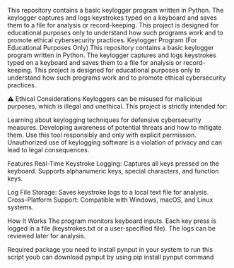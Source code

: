 This repository contains a basic keylogger program written in Python. The keylogger captures and logs keystrokes typed on a keyboard and saves them to a file for analysis or record-keeping. This project is designed for educational purposes only to understand how such programs work and to promote ethical cybersecurity practices. Keylogger Program (For Educational Purposes Only) This repository contains a basic keylogger program written in Python. The keylogger captures and logs keystrokes typed on a keyboard and saves them to a file for analysis or record-keeping. This project is designed for educational purposes only to understand how such programs work and to promote ethical cybersecurity practices.

⚠️ Ethical Considerations Keyloggers can be misused for malicious purposes, which is illegal and unethical. This project is strictly intended for:

Learning about keylogging techniques for defensive cybersecurity measures. Developing awareness of potential threats and how to mitigate them. Use this tool responsibly and only with explicit permission. Unauthorized use of keylogging software is a violation of privacy and can lead to legal consequences.

Features Real-Time Keystroke Logging: Captures all keys pressed on the keyboard. Supports alphanumeric keys, special characters, and function keys.

Log File Storage: Saves keystroke logs to a local text file for analysis. Cross-Platform Support: Compatible with Windows, macOS, and Linux systems.

How It Works The program monitors keyboard inputs. Each key press is logged in a file (keystrokes.txt or a user-specified file). The logs can be reviewed later for analysis.

Required package you need to install pynput in your system to run this script youb can download pynput by using pip install pynput command
